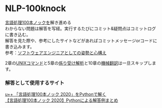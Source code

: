 # NLP-100knock
[言語処理100本ノックを](https://nlp100.github.io/ja/about.html)解き進める<br>
わからない問題は解答を写経。実行するたびにコミット&疑問点はコミットログに書き込む。<br>
解答を見た際や、参考にしたサイトなどがあればコミットメッセージorコードに書き込みます。<br>
参考：[ソフトウェアエンジニアとしての姿勢と心構え](https://speakerdeck.com/recruitengineers/software-engineers-survival-guide?slide=22)<br>

2章の[UNIXコマンド](https://nlp100.github.io/ja/ch02.html)と5章の[係り受け解析](https://nlp100.github.io/ja/ch05.html)と10章の[機械翻訳](https://nlp100.github.io/ja/ch10.html)は一旦スキップします。<br>


### 解答として使用するサイト
[u++ 「言語処理100本ノック 2020」をPythonで解く](https://upura.hatenablog.com/entry/2020/04/14/024948)<br>
[【言語処理100本ノック 2020】Pythonによる解答例まとめ](https://amaru-ai.com/entry/2022/10/15/204035#%E7%AC%AC3%E7%AB%A0-%E6%AD%A3%E8%A6%8F%E8%A1%A8%E7%8F%BE)
